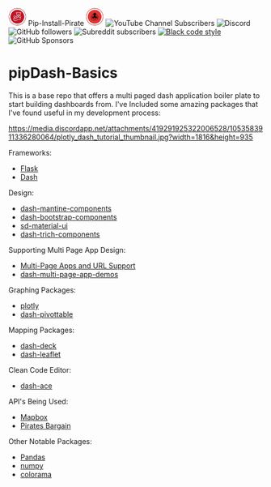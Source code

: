 <img width="35px" src="https://github.com/Pedro-Murilo/icons-for-readme/blob/main/.github/jest-icon.svg" alt="Jest Icon" /> Pip-Install-Pirate <img width="35px" src="https://github.com/Pedro-Murilo/icons-for-readme/blob/main/.github/testing-library-icon.svg" alt="Testing Library Icon" />
![YouTube Channel Subscribers](https://img.shields.io/youtube/channel/subscribers/UC-pBvv8mzLpj0k-RIbc2Nog?style=social)
![Discord](https://img.shields.io/discord/1005131057512857682)
![GitHub followers](https://img.shields.io/github/followers/pip-install-python?style=social)
![Subreddit subscribers](https://img.shields.io/reddit/subreddit-subscribers/PipInstallPython?style=social)
[![Black code style](https://img.shields.io/badge/code%20style-black-000000.svg)](https://github.com/ambv/black)
![GitHub Sponsors](https://img.shields.io/github/sponsors/pip-install-python)

# pipDash-Basics
This is a base repo that offers a multi paged dash application boiler plate to start building dashboards from. I've Included some amazing packages that I've found useful in my development process:

https://media.discordapp.net/attachments/419291925322006528/1053583911336280064/plotly_dash_tutorial_thumbnail.jpg?width=1816&height=935

Frameworks:
- [Flask]('https://flask.palletsprojects.com/en/2.2.x/')
- [Dash]('https://dash.plotly.com/introduction')

Design:
- [dash-mantine-components]('https://www.dash-mantine-components.com/getting-started')
- [dash-bootstrap-components]('http://dash-bootstrap-components.opensource.faculty.ai/')
- [sd-material-ui]('https://github.com/StratoDem/sd-material-ui')
- [dash-trich-components]('https://romanonatacha.github.io/dash_trich_components/')

Supporting Multi Page App Design:
- [Multi-Page Apps and URL Support]('https://dash.plotly.com/urls')
- [dash-multi-page-app-demos]('https://github.com/AnnMarieW/dash-multi-page-app-demos')

Graphing Packages:
- [plotly]('https://github.com/plotly')
- [dash-pivottable]('https://github.com/plotly/dash-pivottable')

Mapping Packages:
- [dash-deck]('https://github.com/plotly/dash-deck')
- [dash-leaflet]('https://github.com/thedirtyfew/dash-leaflet')

Clean Code Editor:
- [dash-ace]('https://github.com/reasoned-ai/dash-ace')

API's Being Used:
- [Mapbox]('https://www.mapbox.com/')
- [Pirates Bargain]('https://pipinstallpython.pythonanywhere.com/map/everything/')

Other Notable Packages:
- [Pandas]('https://pandas.pydata.org/')
- [numpy]('https://numpy.org/')
- [colorama]('https://github.com/tartley/colorama')
